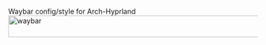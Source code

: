 Waybar config/style for Arch-Hyprland
<img width="1920" height="44" alt="waybar" src="https://github.com/user-attachments/assets/30a4c71e-b8b8-49c2-9f17-7a944fbe12db" />
